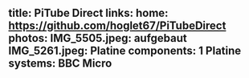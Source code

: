 title: PiTube Direct
links:
    home: https://github.com/hoglet67/PiTubeDirect
photos:
    IMG_5505.jpeg: aufgebaut
    IMG_5261.jpeg: Platine
components:
    1 Platine
systems:
    BBC Micro
---
